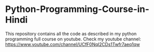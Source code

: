 # Python-Programming-Course-in-Hindi
This repository contains all the code as described in my python programming full course on youtube.
Check my youtube channel: https://www.youtube.com/channel/UCfF0NqI2CDs1Twfr7aeq1qw
